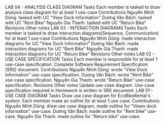 
LAB 04 - ANALYSIS CLASS DIAGRAM
Tasks
Each member is tasked to draw analysis class diagram for at least 1 use-case
Contributions
Nguyễn Minh Dũng: tasked with UC "View Dock Information"
Dương Văn Bách: tasked with UC "Rent Bike"
Nguyễn Gia Thanh: tasked with UC "Return Bike"
Revisions
Other notes
LAB 03 - INTERACTION DIAGRAMS
Tasks
Each member is tasked to draw interaction diagrams(Sequence, Communication) for at least 1 use-case
Contributions
Nguyễn Minh Dũng: made interaction diagrams for UC "View Dock Information"
Dương Văn Bách: made interaction diagrams for UC "Rent Bike"
Nguyễn Gia Thanh: made interaciton diagrams for UC "Return Bike"
Revisions
Other notes
LAB 02 - USE CASE SPECIFICATION
Tasks
Each member is responsible for at least 1 use-case specification.
Complete Software Requirement Specification (SRS) document.
Contributions
Nguyễn Minh Dũng: wrote "View Dock Information" use-case specificaition.
Dương Văn Bách: wrote "Rent Bike" use-case specification.
Nguyễn Gia Thanh: wrote "Return Bike" use-case specification.
Revisions
Other notes
Update use-case diagram.
Use-case specification required in Homework is written in SRS document.
LAB 01 - USE CASE DIAGRAM
Tasks
Draw use case diagram for EcoBikeRental's system.
Each member make an outline for at least 1 use-case.
Contributions
Nguyễn Minh Dũng: drew use case diagram, made outline for "Views dock information" use-case.
Dương Văn Bách: made outline for "Rent bike" use-case.
Nguyễn Gia Thanh: made outline for "Return bike" use-case.
